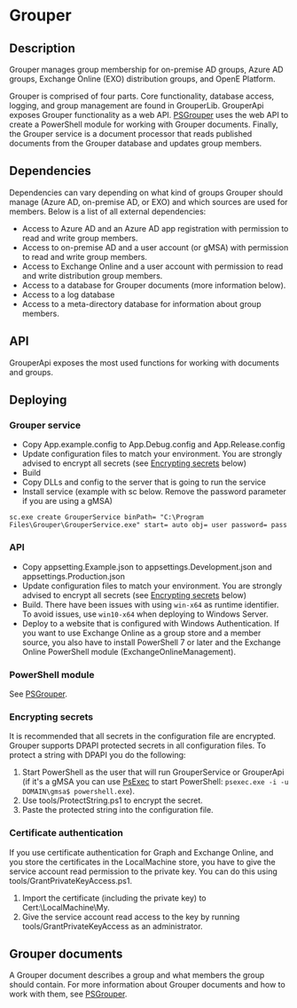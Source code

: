 # Grouper

## Description

Grouper manages group membership for on-premise AD groups, Azure AD groups, Exchange Online (EXO) distribution groups, and OpenE Platform.

Grouper is comprised of four parts. Core functionality, database access, logging, and group management are found in GrouperLib.
GrouperApi exposes Grouper functionality as a web API. [PSGrouper](https://github.com/Kungsbacka/PSGrouper) uses the web API to
create a PowerShell module for working with Grouper documents. Finally, the Grouper service is a document processor that reads
published documents from the Grouper database and updates group members.

## Dependencies

Dependencies can vary depending on what kind of groups Grouper should manage (Azure AD, on-premise AD, or EXO) and which sources
are used for members. Below is a list of all external dependencies:

* Access to Azure AD and an Azure AD app registration with permission to read and write group members.
* Access to on-premise AD and a user account (or gMSA) with permission to read and write group members.
* Access to Exchange Online and a user account with permission to read and write distribution group members.
* Access to a database for Grouper documents (more information below).
* Access to a log database
* Access to a meta-directory database for information about group members.

## API

GrouperApi exposes the most used functions for working with documents and groups.

## Deploying

### Grouper service

* Copy App.example.config to App.Debug.config and App.Release.config
* Update configuration files to match your environment. You are strongly advised to encrypt all
secrets (see [Encrypting secrets](#encrypting-secrets) below)
* Build
* Copy DLLs and config to the server that is going to run the service
* Install service (example with sc below. Remove the password parameter if you are using a gMSA)

```batch
sc.exe create GrouperService binPath= "C:\Program Files\Grouper\GrouperService.exe" start= auto obj= user password= pass
```

### API

* Copy appsetting.Example.json to appsettings.Development.json and appsettings.Production.json
* Update configuration files to match your environment. You are strongly advised to encrypt all
secrets (see [Encrypting secrets](#encrypting-secrets) below)
* Build. There have been issues with using `win-x64` as runtime identifier. To avoid issues, use `win10-x64` when deploying to Windows Server.
* Deploy to a website that is configured with Windows Authentication. If you want to use Exchange Online
as a group store and a member source, you also have to install PowerShell 7 or later and the Exchange Online
PowerShell module (ExchangeOnlineManagement).

### PowerShell module

See [PSGrouper](https://github.com/Kungsbacka/PSGrouper).

### Encrypting secrets

It is recommended that all secrets in the configuration file are encrypted. Grouper supports
DPAPI protected secrets in all configuration files. To protect a string with DPAPI you do the
following:

1. Start PowerShell as the user that will run GrouperService or GrouperApi (if it's a gMSA you can use
[PsExec](https://docs.microsoft.com/en-us/sysinternals/downloads/psexec) to
start PowerShell: `psexec.exe -i -u DOMAIN\gmsa$ powershell.exe`).
2. Use tools/ProtectString.ps1 to encrypt the secret.
3. Paste the protected string into the configuration file.

### Certificate authentication

If you use certificate authentication for Graph and Exchange Online, and you store the certificates
in the LocalMachine store, you have to give the service account read permission to the private key.
You can do this using tools/GrantPrivateKeyAccess.ps1.

1. Import the certificate (including the private key) to Cert:\LocalMachine\My.
2. Give the service account read access to the key by running tools/GrantPrivateKeyAccess as an administrator.

## Grouper documents

A Grouper document describes a group and what members the group should contain.
For more information about Grouper documents and how to work with them, see
[PSGrouper](https://github.com/Kungsbacka/PSGrouper).

